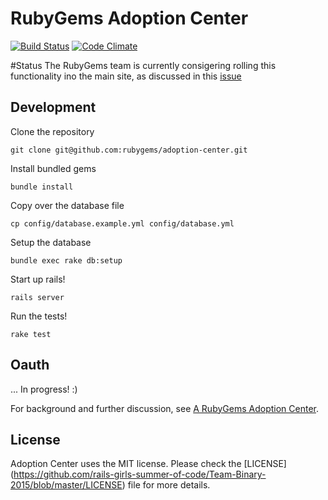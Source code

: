 # RubyGems Adoption Center
[![Build Status](https://travis-ci.org/rubygems/adoption-center.svg?branch=master)](https://travis-ci.org/rubygems/adoption-center)
[![Code Climate](https://codeclimate.com/github/rubygems/adoption-center/badges/gpa.svg)](https://codeclimate.com/github/rubygems/adoption-center)

#Status
The RubyGems team is currently consigering rolling this functionality ino the main site, as discussed in this [issue](https://github.com/rubygems/rubygems.org/issues/725)


## Development

Clone the repository

    git clone git@github.com:rubygems/adoption-center.git

Install bundled gems

    bundle install

Copy over the database file

    cp config/database.example.yml config/database.yml

Setup the database

    bundle exec rake db:setup

Start up rails!

    rails server

Run the tests!

    rake test

## Oauth

... In progress! :)

For background and further discussion, see [A RubyGems Adoption Center](http://www.benjaminfleischer.com/2014/08/17/rubygems-adoption-center/).

## License
Adoption Center uses the MIT license. Please check the [LICENSE]
(https://github.com/rails-girls-summer-of-code/Team-Binary-2015/blob/master/LICENSE)
file for more details.
